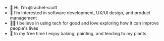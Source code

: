 - 👋 Hi, I’m @rachel-scott
- 👀 I’m interested in software development, UX/UI design, and product management
- 👩‍⚕️ I believe in using tech for good and love exploring how it can improve people's lives
- 🌱 In my free time I enjoy baking, painting, and tending to my plants

<!---
rachel-scott/rachel-scott is a ✨ special ✨ repository because its `README.md` (this file) appears on your GitHub profile.
You can click the Preview link to take a look at your changes.
--->

